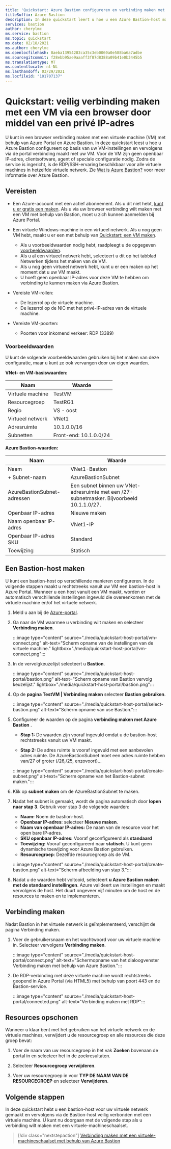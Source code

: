 ```yaml
---
title: 'Quickstart: Azure Bastion configureren en verbinding maken met een VM via een privé IP-adres en een browser'
titleSuffix: Azure Bastion
description: In deze quickstart leert u hoe u een Azure Bastion-host maakt op basis van een virtuele machine en in de browser veilig verbinding maakt met de VM door middel van een privé IP-adres.
services: bastion
author: cherylmc
ms.service: bastion
ms.topic: quickstart
ms.date: 02/18/2021
ms.author: cherylmc
ms.openlocfilehash: 8aeba13954283ca35c3eb0060a0e588ba6a7adbe
ms.sourcegitcommit: f28ebb95ae9aaaff3f87d8388a09b41e0b3445b5
ms.translationtype: MT
ms.contentlocale: nl-NL
ms.lasthandoff: 03/29/2021
ms.locfileid: "101707137"
---
```

# <a name="quickstart-connect-to-a-vm-securely-through-a-browser-via-private-ip-address"></a>Quickstart: veilig verbinding maken met een VM via een browser door middel van een privé IP-adres

U kunt in een browser verbinding maken met een virtuele machine (VM) met behulp van Azure Portal en Azure Bastion. In deze quickstart leest u hoe u Azure Bastion configureert op basis van uw VM-instellingen en vervolgens via de portal verbinding maakt met uw VM. Voor de VM zijn geen openbaar IP-adres, clientsoftware, agent of speciale configuratie nodig. Zodra de service is ingericht, is de RDP/SSH-ervaring beschikbaar voor alle virtuele machines in hetzelfde virtuele netwerk. Zie [Wat is Azure Bastion?](bastion-overview.md) voor meer informatie over Azure Bastion.

## <a name="prerequisites"></a><a name="prereq"></a>Vereisten

* Een Azure-account met een actief abonnement. Als u dit niet hebt, [kunt u er gratis een maken](https://azure.microsoft.com/free/?ref=microsoft.com&utm_source=microsoft.com&utm_medium=docs&utm_campaign=visualstudio). Als u via uw browser verbinding wilt maken met een VM met behulp van Bastion, moet u zich kunnen aanmelden bij Azure Portal.

* Een virtuele Windows-machine in een virtueel netwerk. Als u nog geen VM hebt, maakt u er een met behulp van [Quickstart: een VM maken](../virtual-machines/windows/quick-create-portal.md).

  * Als u voorbeeldwaarden nodig hebt, raadpleegt u de opgegeven [voorbeeldwaarden](#values).
  * Als u al een virtueel netwerk hebt, selecteert u dit op het tabblad Netwerken tijdens het maken van de VM.
  * Als u nog geen virtueel netwerk hebt, kunt u er een maken op het moment dat u uw VM maakt.
  * U hoeft geen openbaar IP-adres voor deze VM te hebben om verbinding te kunnen maken via Azure Bastion.

* Vereiste VM-rollen:
  * De lezerrol op de virtuele machine.
  * De lezerrol op de NIC met het privé-IP-adres van de virtuele machine.
  
* Vereiste VM-poorten:
  * Poorten voor inkomend verkeer: RDP (3389)

### <a name="example-values"></a><a name="values"></a>Voorbeeldwaarden

U kunt de volgende voorbeeldwaarden gebruiken bij het maken van deze configuratie, maar u kunt ze ook vervangen door uw eigen waarden.

**VNet- en VM-basiswaarden:**

|**Naam** | **Waarde** |
| --- | --- |
| Virtuele machine| TestVM |
| Resourcegroep | TestRG1 |
| Regio | VS - oost |
| Virtueel netwerk | VNet1 |
| Adresruimte | 10.1.0.0/16 |
| Subnetten | Front-end: 10.1.0.0/24 |

**Azure Bastion-waarden:**

|**Naam** | **Waarde** |
| --- | --- |
| Naam | VNet1-Bastion |
| + Subnet-naam | AzureBastionSubnet |
| AzureBastionSubnet-adressen | Een subnet binnen uw VNet-adresruimte met een /27-subnetmasker. Bijvoorbeeld 10.1.1.0/27.  |
| Openbaar IP-adres |  Nieuwe maken |
| Naam openbaar IP-adres | VNet1-IP  |
| Openbaar IP-adres SKU |  Standard  |
| Toewijzing  | Statisch |

## <a name="create-a-bastion-host"></a><a name="createvmset"></a>Een Bastion-host maken

U kunt een bastion-host op verschillende manieren configureren. In de volgende stappen maakt u rechtstreeks vanuit uw VM een bastion-host in Azure Portal. Wanneer u een host vanuit een VM maakt, worden er automatisch verschillende instellingen ingevuld die overeenkomen met de virtuele machine en/of het virtuele netwerk.

1. Meld u aan bij de [Azure-portal](https://portal.azure.com).
1. Ga naar de VM waarmee u verbinding wilt maken en selecteer **Verbinding maken**.

   :::image type="content" source="./media/quickstart-host-portal/vm-connect.png" alt-text="Scherm opname van de instellingen van de virtuele machine." lightbox="./media/quickstart-host-portal/vm-connect.png":::
1. In de vervolgkeuzelijst selecteert u **Bastion**.

   :::image type="content" source="./media/quickstart-host-portal/bastion.png" alt-text="Scherm opname van Bastion vervolg keuzelijst." lightbox="./media/quickstart-host-portal/bastion.png":::
1. Op de **pagina TestVM | Verbinding maken** selecteer **Bastion gebruiken**.

   :::image type="content" source="./media/quickstart-host-portal/select-bastion.png" alt-text="Scherm opname van use Bastion.":::

1. Configureer de waarden op de pagina **verbinding maken met Azure Bastion** .

   * **Stap 1:** De waarden zijn vooraf ingevuld omdat u de bastion-host rechtstreeks vanuit uw VM maakt.

   * **Stap 2:** De adres ruimte is vooraf ingevuld met een aanbevolen adres ruimte. De AzureBastionSubnet moet een adres ruimte hebben van/27 of groter (/26,/25, enzovoort)...

   :::image type="content" source="./media/quickstart-host-portal/create-subnet.png" alt-text="Scherm opname van het Bastion-subnet maken.":::

1. Klik op **subnet maken** om de AzureBastionSubnet te maken.
1. Nadat het subnet is gemaakt, wordt de pagina automatisch door **lopen naar stap 3**. Gebruik voor stap 3 de volgende waarden:

   * **Naam:** Noem de bastion-host.
   * **Openbaar IP-adres**: selecteer **Nieuwe maken**.
   * **Naam van openbaar IP-adres:** De naam van de resource voor het open bare IP-adres.
   * **SKU openbaar IP-adres:** Vooraf geconfigureerd als **standaard**
   * **Toewijzing:** Vooraf geconfigureerd naar **statisch**. U kunt geen dynamische toewijzing voor Azure Bastion gebruiken.
   * **Resourcegroep**: Dezelfde resourcegroep als de VM.

   :::image type="content" source="./media/quickstart-host-portal/create-bastion.png" alt-text="Scherm afbeelding van stap 3.":::
1. Nadat u de waarden hebt voltooid, selecteert **u Azure Bastion maken met de standaard instellingen**. Azure valideert uw instellingen en maakt vervolgens de host. Het duurt ongeveer vijf minuten om de host en de resources te maken en te implementeren.

## <a name="connect"></a><a name="connect"></a>Verbinding maken

Nadat Bastion in het virtuele netwerk is geïmplementeerd, verschijnt de pagina Verbinding maken.

1. Voer de gebruikersnaam en het wachtwoord voor uw virtuele machine in. Selecteer vervolgens **Verbinding maken**.

   :::image type="content" source="./media/quickstart-host-portal/connect.png" alt-text="Schermopname van het dialoogvenster Verbinding maken met behulp van Azure Bastion.":::
1. De RDP-verbinding met deze virtuele machine wordt rechtstreeks geopend in Azure Portal (via HTML5) met behulp van poort 443 en de Bastion-service.

   :::image type="content" source="./media/quickstart-host-portal/connected.png" alt-text="Verbinding maken met RDP":::

## <a name="clean-up-resources"></a>Resources opschonen

Wanneer u klaar bent met het gebruiken van het virtuele netwerk en de virtuele machines, verwijdert u de resourcegroep en alle resources die deze groep bevat:

1. Voer de naam van uw resourcegroep in het vak **Zoeken** bovenaan de portal in en selecteer het in de zoekresultaten.

1. Selecteer **Resourcegroep verwijderen**.

1. Voer uw resourcegroep in voor **TYP DE NAAM VAN DE RESOURCEGROEP** en selecteer **Verwijderen**.

## <a name="next-steps"></a>Volgende stappen

In deze quickstart hebt u een bastion-host voor uw virtuele netwerk gemaakt en vervolgens via de Bastion-host veilig verbonden met een virtuele machine. U kunt nu doorgaan met de volgende stap als u verbinding wilt maken met een virtuele-machineschaalset.

> [!div class="nextstepaction"]
> [Verbinding maken met een virtuele-machineschaalset met behulp van Azure Bastion](bastion-connect-vm-scale-set.md)
